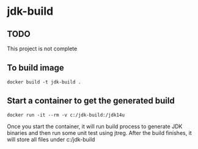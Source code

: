 # jdk-build

## TODO

This project is not complete

## To build image

    docker build -t jdk-build .
    
## Start a container to get the generated build

    docker run -it --rm -v c:/jdk-build:/jdk14u
    
Once you start the container, it will run build process to generate JDK binaries and then run some unit test using jtreg. After the build finishes, it will store all files under c:/jdk-build
